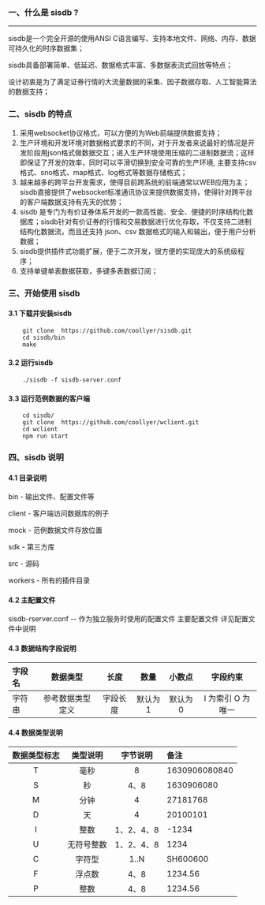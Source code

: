 ### 一、什么是 sisdb ?

---

sisdb是一个完全开源的使用ANSI C语言编写、支持本地文件、网络、内存、数据可持久化的时序数据集；

sisdb具备部署简单、低延迟、数据格式丰富、多数据表流式回放等特点；

设计初衷是为了满足证券行情的大流量数据的采集、因子数据存取、人工智能算法的数据支持；

### 二、sisdb 的特点

1. 采用websocket协议格式，可以方便的为Web前端提供数据支持；
2. 生产环境和开发环境对数据格式要求的不同，对于开发者来说最好的情况是开发阶段用json格式做数据交互；进入生产环境使用压缩的二进制数据流；这样即保证了开发的效率，同时可以平滑切换到安全可靠的生产环境, 主要支持csv格式、sno格式、map格式、log格式等数据存储格式；
3. 越来越多的跨平台开发需求，使得目前跨系统的前端通常以WEB应用为主；sisdb直接提供了websocket标准通讯协议来提供数据支持，使得针对跨平台的客户端数据支持有先天的优势；
4. sisdb 是专门为有价证券体系开发的一款高性能、安全、便捷的时序结构化数据库；sisdb针对有价证券的行情和交易数据进行优化存取，不仅支持二进制结构化数据流，而且还支持 json、csv 数据格式的输入和输出，便于用户分析数据；
5. sisdb提供插件式功能扩展，便于二次开发，很方便的实现庞大的系统级程序；
6. 支持单键单表数据获取，多键多表数据订阅；


### 三、开始使用 sisdb

#### 3.1 下载并安装sisdb

```shell
    git clone  https://github.com/coollyer/sisdb.git
    cd sisdb/bin
    make
```

#### 3.2 运行sisdb

```shell
    ./sisdb -f sisdb-server.conf 
```

#### 3.3 运行范例数据的客户端

```shell
    cd sisdb/
    git clone  https://github.com/coollyer/wclient.git
    cd wclient
    npm run start
```

### 四、sisdb 说明

#### 4.1 目录说明

   bin - 输出文件、配置文件等

   client - 客户端访问数据库的例子

   mock - 范例数据文件存放位置
 
   sdk - 第三方库

   src - 源码

   workers - 所有的插件目录

#### 4.2 主配置文件

sisdb-rserver.conf  -- 作为独立服务时使用的配置文件
主要配置文件
详见配置文件中说明

#### 4.3 数据结构字段说明

   | 字段名     | 数据类型 | 长度 | 数量 | 小数点 | 字段约束 | 
   | :---      | :----: | :----: | :----: | :----: | :----: |
   | 字符串     | 参考数据类型定义 | 字段长度 | 默认为1 | 默认为0 | I 为索引 O 为唯一 | 

#### 4.4 数据类型说明
| 数据类型标志 | 类型说明 | 字节说明 | 备注 |
| :---:     | :----: | :----: | :---- |
|  T   |毫秒      | 8       | 1630906080840  |
|  S   |秒        |4、8     | 1630906080|
|  M   |分钟      |4        | 27181768 |
|  D   |天        |4        | 20100101|
|  I   |整数      |1、2、4、8| -1234|
|  U   |无符号整数 |1、2、4、8| 1234|
|  C   |字符型     |1..N     | SH600600 |
|  F   |浮点数     |4、8     | 1234.56|
|  P   |整数      |4、8     | 1234.56|
   
